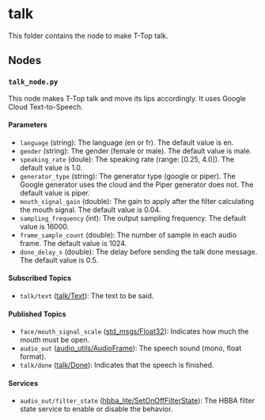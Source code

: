 # talk

This folder contains the node to make T-Top talk.

## Nodes

### `talk_node.py`

This node makes T-Top talk and move its lips accordingly. It uses Google Cloud Text-to-Speech.

#### Parameters

- `language` (string): The language (en or fr). The default value is en.
- `gender` (string): The gender (female or male). The default value is male.
- `speaking_rate` (doule): The speaking rate (range: [0.25, 4.0]). The default value is 1.0.
- `generator_type` (string): The generator type (google or piper). The Google generator uses the cloud and the Piper generator does not. The default value is piper.
- `mouth_signal_gain` (double): The gain to apply after the filter calculating the mouth signal. The default value is 0.04.
- `sampling_frequency` (int): The output sampling frequency. The default value is 16000.
- `frame_sample_count` (double): The number of sample in each audio frame. The default value is 1024.
- `done_delay_s` (double): The delay before sending the talk done message. The default value is 0.5.

#### Subscribed Topics

- `talk/text` ([talk/Text](msg/Text.msg)): The text to be said.

#### Published Topics

- `face/mouth_signal_scale` ([std_msgs/Float32](http://docs.ros.org/en/noetic/api/std_msgs/html/msg/Float32.html)):
  Indicates how much the mouth must be open.
- `audio_out` ([audio_utils/AudioFrame](https://github.com/introlab/audio_utils/blob/main/msg/AudioFrame.msg)): The
  speech sound (mono, float format).
- `talk/done` ([talk/Done](msg/Done.msg)): Indicates that the speech is finished.

#### Services

- `audio_out/filter_state` ([hbba_lite/SetOnOffFilterState](../../hbba_lite/srv/SetOnOffFilterState.srv)): The HBBA
  filter state service to enable or disable the behavior.
